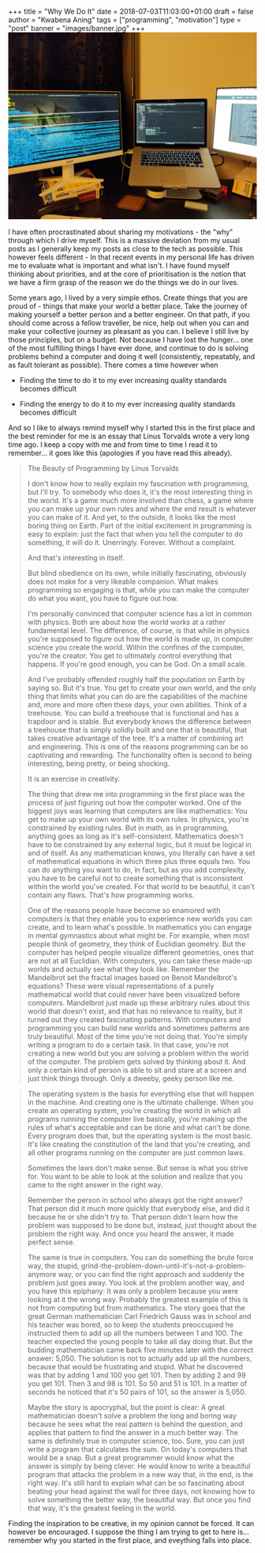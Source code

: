 +++
title = "Why We Do It"
date = 2018-07-03T11:03:00+01:00
draft = false
author = "Kwabena Aning"
tags = ["programming", "motivation"]
type = "post"
banner = "images/banner.jpg"
+++
![Finding inspiration when pressed for time can be challenging][desktop]

I have often procrastinated about sharing my motivations - the "why" through which I drive myself. This is a massive deviation from my usual posts as I generally keep my posts as close to the tech as possible. This however feels different - In that recent events in my personal life has driven me to evaluate what is important and what isn't. I have found myself thinking about priorities, and at the core of prioritisation is the notion that we have a firm grasp of the reason we do the things we do in our lives.

Some years ago, I lived by a very simple ethos. Create things that you are proud of - things that make your world a better place. Take the journey of making yourself a better person and a better engineer. On that path, if you should come across a fellow traveller, be nice, help out when you can and make your collective journey as pleasant as you can. I believe I still live by those principles, but on a budget. Not because I have lost the hunger... one of the most fulfilling things I have ever done, and continue to do is solving problems behind a computer and doing it well (consistently, repeatably, and as fault tolerant as possible). There comes a time however when 

 * Finding the time to do it to my ever increasing quality standards becomes difficult

 * Finding the energy to do it to my ever increasing quality standards becomes difficult

And so I like to always remind myself why I started this in the first place and the best reminder for me is an essay that Linus Torvalds wrote a very long time ago. I keep a copy with me and from time to time I read it to remember... it goes like this (apologies if you have read this already).



> The Beauty of Programming
> by Linus Torvalds
>
>I don't know how to really explain my fascination with programming, but I'll try. To somebody who does it, it's the most interesting thing in the world. It's a game much more involved than chess, a game where you can make up your own rules and where the end result is whatever you can make of it. And yet, to the outside, it looks like the most boring thing on Earth. Part of the initial excitement in programming is easy to explain: just the fact that when you tell the computer to do something, it will do it. Unerringly. Forever. Without a complaint.
>
> And that's interesting in itself.
>
> But blind obedience on its own, while initially fascinating, obviously does not make for a very likeable companion. What makes programming so engaging is that, while you can make the computer do what you want, you have to figure out how.
>
> I'm personally convinced that computer science has a lot in common with physics. Both are about how the world works at a rather fundamental level. The difference, of course, is that while in physics you're supposed to figure out how the world is made up, in computer science you create the world. Within the confines of the computer, you're the creator. You get to ultimately control everything that happens. If you're good enough, you can be God. On a small scale.
>
> And I've probably offended roughly half the population on Earth by saying so. But it's true. You get to create your own world, and the only thing that limits what you can do are the capabilities of the machine and, more and more often these days, your own abilities. Think of a treehouse. You can build a treehouse that is functional and has a trapdoor and is stable. But everybody knows the difference between a treehouse that is simply solidly built and one that is beautiful, that takes creative advantage of the tree. It's a matter of combining art and engineering. This is one of the reasons programming can be so captivating and rewarding. The functionality often is second to being interesting, being pretty, or being shocking.
>
> It is an exercise in creativity.
>
>The thing that drew me into programming in the first place was the process of just figuring out how the computer worked. One of the biggest joys was learning that computers are like mathematics: You get to make up your own world with its own rules. In physics, you're constrained by existing rules. But in math, as in programming, anything goes as long as it's self-consistent. Mathematics doesn't have to be constrained by any external logic, but it must be logical in and of itself. As any mathematician knows, you literally can have a set of mathematical equations in which three plus three equals two. You can do anything you want to do, in fact, but as you add complexity, you have to be careful not to create something that is inconsistent within the world you've created. For that world to be beautiful, it can't contain any flaws. That's how programming works.
>
> One of the reasons people have become so enamored with computers is that they enable you to experience new worlds you can create, and to learn what's possible. In mathematics you can engage in mental gymnastics about what might be. For example, when most people think of geometry, they think of Euclidian geometry. But the computer has helped people visualize different geometries, ones that are not at all Euclidian. With computers, you can take these made-up worlds and actually see what they look like. Remember the Mandelbrot set the fractal images based on Benoit Mandelbrot's equations? These were visual representations of a purely mathematical world that could never have been visualized before computers. Mandelbrot just made up these arbitrary rules about this world that doesn't exist, and that has no relevance to reality, but it turned out they created fascinating patterns. With computers and programming you can build new worlds and sometimes patterns are truly beautiful. Most of the time you're not doing that. You're simply writing a program to do a certain task. In that case, you're not creating a new world but you are solving a problem within the world of the computer. The problem gets solved by thinking about it. And only a certain kind of person is able to sit and stare at a screen and just think things through. Only a dweeby, geeky person like me.

> The operating system is the basis for everything else that will happen in the machine. And creating one is the ultimate challenge. When you create an operating system, you're creating the world in which all programs running the computer live basically, you're making up the rules of what's acceptable and can be done and what can't be done. Every program does that, but the operating system is the most basic. It's like creating the constitution of the land that you're creating, and all other programs running on the computer are just common laws.
> 
> Sometimes the laws don't make sense. But sense is what you strive for. You want to be able to look at the solution and realize that you came to the right answer in the right way.
> 
> Remember the person in school who always got the right answer? That person did it much more quickly that everybody else, and did it because he or she didn't try to. That person didn't learn how the problem was supposed to be done but, instead, just thought about the problem the right way. And once you heard the answer, it made perfect sense.
> 
> The same is true in computers. You can do something the brute force way, the stupid, grind-the-problem-down-until-it's-not-a-problem-anymore way, or you can find the right approach and suddenly the problem just goes away. You look at the problem another way, and you have this epiphany: It was only a problem because you were looking at it the wrong way. Probably the greatest example of this is not from computing but from mathematics. The story goes that the great German mathematician Carl Friedrich Gauss was in school and his teacher was bored, so to keep the students preoccupied he instructed them to add up all the numbers between 1 and 100. The teacher expected the young people to take all day doing that. But the budding mathematician came back five minutes later with the correct answer: 5,050. The solution is not to actually add up all the numbers, because that would be frustrating and stupid. What he discovered was that by adding 1 and 100 you get 101. Then by adding 2 and 99 you get 101. Then 3 and 98 is 101. So 50 and 51 is 101. In a matter of seconds he noticed that it's 50 pairs of 101, so the answer is 5,050.
>
> Maybe the story is apocryphal, but the point is clear: A great mathematician doesn't solve a problem the long and boring way because he sees what the real pattern is behind the question, and applies that pattern to find the answer in a much better way. The same is definitely true in computer science, too. Sure, you can just write a program that calculates the sum. On today's computers that would be a snap. But a great programmer would know what the answer is simply by being clever. He would know to write a beautiful program that attacks the problem in a new way that, in the end, is the right way. It's still hard to explain what can be so fascinating about beating your head against the wall for three days, not knowing how to solve something the better way, the beautiful way. But once you find that way, it's the greatest feeling in the world.

Finding the inspiration to be creative, in my opinion cannot be forced. It can however be encouraged. I suppose the thing I am trying to get to here is... remember why you started in the first place, and eveything falls into place.

[desktop]: images/banner.jpg "Latest workspace"